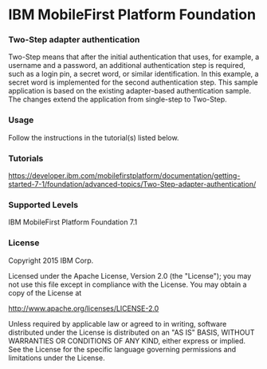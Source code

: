 IBM MobileFirst Platform Foundation
===
### Two-Step adapter authentication
Two-Step means that after the initial authentication that uses, for example, a username and a password, an additional authentication step is required, such as a login pin, a secret word, or similar identification. In this example, a secret word is implemented for the second authentication step. This sample application is based on the existing adapter-based authentication sample. The changes extend the application from single-step to Two-Step.

### Usage
Follow the instructions in the tutorial(s) listed below.

### Tutorials
https://developer.ibm.com/mobilefirstplatform/documentation/getting-started-7-1/foundation/advanced-topics/Two-Step-adapter-authentication/

### Supported Levels
IBM MobileFirst Platform Foundation 7.1

### License
Copyright 2015 IBM Corp.

Licensed under the Apache License, Version 2.0 (the "License");
you may not use this file except in compliance with the License.
You may obtain a copy of the License at

http://www.apache.org/licenses/LICENSE-2.0

Unless required by applicable law or agreed to in writing, software
distributed under the License is distributed on an "AS IS" BASIS,
WITHOUT WARRANTIES OR CONDITIONS OF ANY KIND, either express or implied.
See the License for the specific language governing permissions and
limitations under the License.
